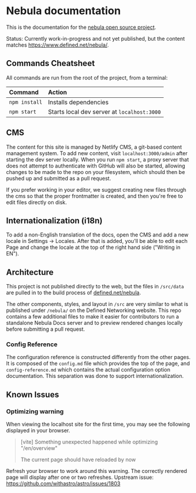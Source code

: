 # Nebula documentation

This is the documentation for the [nebula open source project](https://github.com/slackhq/nebula).

Status: Currently work-in-progress and not yet published, but the content matches https://www.defined.net/nebula/.

## Commands Cheatsheet

All commands are run from the root of the project, from a terminal:

| Command          | Action                                       |
|:-----------------|:---------------------------------------------|
| `npm install`    | Installs dependencies                        |
| `npm start`      | Starts local dev server at `localhost:3000`  |


## CMS

The content for this site is managed by Netlify CMS, a git-based content management system.  To add new content, visit `localhost:3000/admin` after starting the dev server locally.  When you run `npm start`, a proxy server that does not attempt to authenticate with GitHub will also be started, allowing changes to be made to the repo on your filesystem, which should then be pushed up and submitted as a pull request.

If you prefer working in your editor, we suggest creating new files through the cms so that the proper frontmatter is created, and then you're free to edit files directly on disk.

## Internationalization (i18n)

To add a non-English translation of the docs, open the CMS and add a new locale in Settings -> Locales.  After that is added, you'll be able to edit each Page and change the locale at the top of the right hand side ("Writing in EN").

## Architecture

This project is not published directly to the web, but the files in `/src/data` are pulled in to the build process of [defined.net/nebula](https://www.defined.net/nebula/).

The other components, styles, and layout in `/src` are very similar to what is published under `/nebula/` on the Defined Networking website. This repo contains a few additional files to make it easier for contributors to run a standalone Nebula Docs server and to preview rendered changes locally before submitting a pull request.

### Config Reference

The configuration reference is constructed differently from the other pages.  It is composed of the `config.md` file which provides the top of the page, and `config-reference.md` which contains the actual configuration option documentation.  This separation was done to support internationalization.

## Known Issues

### Optimizing warning

When viewing the localhost site for the first time, you may see the following displayed in your browser.

> [vite] Something unexpected happened while optimizing "/en/overview"
>
> The current page should have reloaded by now

Refresh your browser to work around this warning. The correctly rendered page will display after one or two refreshes.  Upstream issue: https://github.com/withastro/astro/issues/1803
